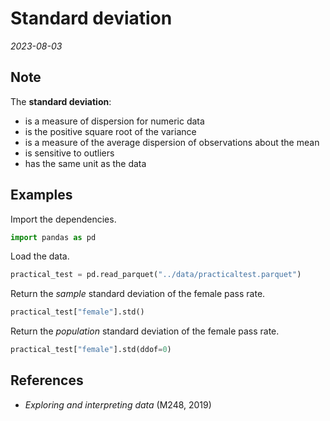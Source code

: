 
# Standard deviation

*2023-08-03*

## Note

The **standard deviation**:

- is a measure of dispersion for numeric data
- is the positive square root of the variance
- is a measure of the average dispersion of observations about the mean
- is sensitive to outliers
- has the same unit as the data

## Examples

Import the dependencies.

```python
import pandas as pd
```

Load the data.

```python
practical_test = pd.read_parquet("../data/practicaltest.parquet")
```

Return the *sample* standard deviation of the female pass rate.

```python
practical_test["female"].std()
```

Return the *population* standard deviation of the female pass rate.

```python
practical_test["female"].std(ddof=0)
```

## References

- *Exploring and interpreting data* (M248, 2019)
